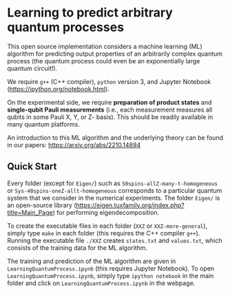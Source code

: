 # Learning to predict arbitrary quantum processes

This open source implementation considers a machine learning (ML) algorithm for predicting output properties of an arbitrarily complex quantum process (the quantum process could even be an exponentially large quantum circuit!).

We require `g++` (C++ compiler), `python` version 3, and Jupyter Notebook (https://ipython.org/notebook.html).

On the experimental side, we require **preparation of product states** and **single-qubit Pauli measurements** (i.e., each measurement measures all qubits in some Pauli X, Y, or Z- basis). This should be readily available in many quantum platforms.

An introduction to this ML algorithm and the underlying theory can be found in our papers: https://arxiv.org/abs/2210.14894

## Quick Start

Every folder (except for `Eigen/`) such as `50spins-allZ-many-t-homogeneous` or `Sys-40spins-oneZ-allt-homogeneous` corresponds to a particular quantum system that we consider in the numerical experiments. The folder `Eigen/` is an open-source library (https://eigen.tuxfamily.org/index.php?title=Main_Page) for performing eigendecomposition.

To create the executable files in each folder (`XXZ` or `XXZ-more-general`), simply type `make` in each folder (this requires the C++ compiler `g++`). Running the executable file `./XXZ` creates `states.txt` and `values.txt`, which consists of the training data for the ML algorithm.

The training and prediction of the ML algorithm are given in `LearningQuantumProcess.ipynb` (this requires Jupyter Notebook). To open `LearningQuantumProcess.ipynb`, simply type `ipython notebook` in the main folder and click on `LearningQuantumProcess.ipynb` in the webpage.
